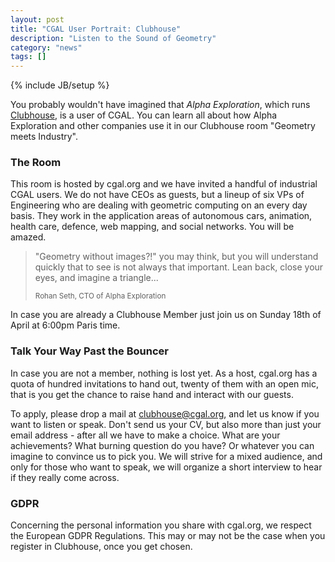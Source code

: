 ```yaml
---
layout: post
title: "CGAL User Portrait: Clubhouse"
description: "Listen to the Sound of Geometry"
category: "news"
tags: []
---
```

{% include JB/setup %}

<p>You probably wouldn't have imagined that <em>Alpha Exploration</em>, which runs
<a href="https://apps.apple.com/us/app/id1503133294">Clubhouse</a>, is a user of CGAL.
You can learn all about how Alpha Exploration and other companies use it in our
Clubhouse room "Geometry meets Industry".</p>


<h3>The Room</h3>

<p>This room is hosted by cgal.org and we have invited a handful of industrial CGAL users.
We do not have CEOs as guests, but a lineup of six VPs of Engineering who are dealing with geometric
computing on an every day basis. They work in the application areas of autonomous cars,
animation, health care, defence, web mapping, and social networks. You will be amazed.</p>

<blockquote>
<p>"Geometry without images?!" you may think, but you will understand quickly that to see
is not always that important. Lean back, close your eyes, and imagine a triangle...</p>
 <p><small>Rohan Seth, CTO of Alpha Exploration</small></p>
</blockquote>

<p>In case you are already a Clubhouse Member just join us on Sunday 18th of April at 6:00pm Paris time.</p>


<h3>Talk Your Way Past the Bouncer</h3>

<p>In case you are not a member, nothing is lost yet.   As a host, cgal.org has a quota
of hundred invitations to hand out, twenty of them with an open mic, that is you get the chance
to raise hand and interact with our guests.</p>

<p>To apply, please drop a mail at
<a href="mailto:clubhouse@cgal.org?subject=Please%20let%20me%20in">clubhouse@cgal.org</a>,
and let us know if you want to listen or speak.
Don't send us your CV, but also more than just your email address - after all we have to make a
choice. What are your achievements? What burning question do you have? Or whatever you can imagine
to convince us to pick you. We will strive for a mixed audience, and only for those who want to speak,
we will organize a short interview to hear if they really come across.</p>

<h3>GDPR</h3>

<p>Concerning the personal information you share with cgal.org, we respect the European GDPR
Regulations. This may or may not be the case when you register in Clubhouse, once you get chosen.</p>
